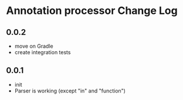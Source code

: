 # Annotation processor Change Log

## 0.0.2
- move on Gradle
- create integration tests

## 0.0.1
- init
- Parser is working (except "in" and "function")
